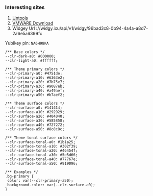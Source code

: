 ### Interesting sites
1. [Untools](untools.co)
2. [VMWARE Download](https://softwareupdate.vmware.com/cds/vmw-desktop/player/)
3. Widgey Url ://widgy.icu/api/v1/widgy/96bad3c8-0b94-4a4a-a8d7-2a6e5a6399fc

Yubikey pin: `NA6H98KA`



```
/** Base colors */
--clr-dark-a0: #000000;
--clr-light-a0: #ffffff;

/** Theme primary colors */
--clr-primary-a0: #4751de;
--clr-primary-a10: #6363e2;
--clr-primary-a20: #7b75e7;
--clr-primary-a30: #9087eb;
--clr-primary-a40: #a49aef;
--clr-primary-a50: #b7aef2;

/** Theme surface colors */
--clr-surface-a0: #141414;
--clr-surface-a10: #292929;
--clr-surface-a20: #404040;
--clr-surface-a30: #585858;
--clr-surface-a40: #727272;
--clr-surface-a50: #8c8c8c;

/** Theme tonal surface colors */
--clr-surface-tonal-a0: #1b1a25;
--clr-surface-tonal-a10: #302f39;
--clr-surface-tonal-a20: #46454f;
--clr-surface-tonal-a30: #5e5d66;
--clr-surface-tonal-a40: #77767e;
--clr-surface-tonal-a50: #919096;

/** Examples */
.bg-primary {
 color: var(--clr-primary-a50);
 background-color: var(--clr-surface-a0);
}
```